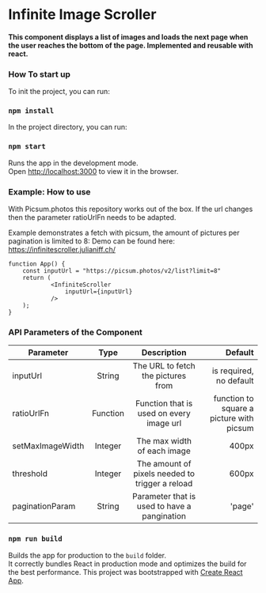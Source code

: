 # Infinite Image Scroller

#### This component displays a list of images and loads the next page when the user reaches the bottom of the page. Implemented and reusable with react.



### How To start up

To init the project, you can run: 

### `npm install`

In the project directory, you can run:

### `npm start`

Runs the app in the development mode.<br>
Open [http://localhost:3000](http://localhost:3000) to view it in the browser.

### Example: How to use

With Picsum.photos this repository works out of the box. If the url changes then the parameter ratioUrlFn needs to be adapted. 

Example demonstrates a fetch with picsum, the amount of pictures per pagination is limited to 8: 
Demo can be found here: https://infinitescroller.julianiff.ch/

```
function App() {
    const inputUrl = "https://picsum.photos/v2/list?limit=8"
    return (
            <InfiniteScroller
                inputUrl={inputUrl}
            />
    );
}
```

### API Parameters of the Component 

| Parameter        | Type           |Description           | Default  |
| ------------- |:-------------:|:-------------:| -----:|
| inputUrl      | String | The URL to fetch the pictures from | is required, no default |
| ratioUrlFn      | Function | Function that is used on every image url | function to square a picture with picsum |
| setMaxImageWidth      | Integer      | The max width of each image       |   400px |
| threshold | Integer      |    The amount of pixels needed to trigger a reload |    600px |
| paginationParam | String      |    Parameter that is used to have a pangination |    'page' |

### `npm run build`

Builds the app for production to the `build` folder.<br>
It correctly bundles React in production mode and optimizes the build for the best performance.
This project was bootstrapped with [Create React App](https://github.com/facebook/create-react-app).
